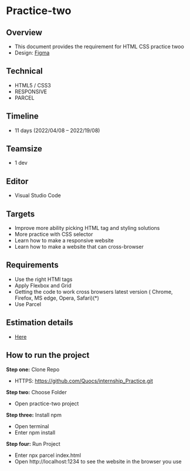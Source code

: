 # Practice-two

## Overview

-   This document provides the requirement for HTML CSS practice twoo
-   Design: [Figma](<https://www.figma.com/file/iIdoO9yA3JZGqSDqJwBGAy/CAR-RENTAL-WEBSITE-(RESOONSIVE-DESIGN)-(Community)>)

## Technical

-   HTML5 / CSS3
-   RESPONSIVE
-   PARCEL

## Timeline

-   11 days (2022/04/08 – 2022/19/08)

## Teamsize

-   1 dev

## Editor

-   Visual Studio Code

## Targets

-   Improve more ability picking HTML tag and styling solutions
-   More practice with CSS selector
-   Learn how to make a responsive website
-   Learn how to make a website that can cross-browser

## Requirements

-   Use the right HTMl tags
-   Apply Flexbox and Grid
-   Getting the code to work cross browsers latest version ( Chrome, Firefox, MS edge, Opera, Safari)(\*)
-   Use Parcel

## Estimation details

-   [Here](https://docs.google.com/document/d/1BElGkykplHMD45yw3yg_DseYeGyCU4gpz1cEM43TIhk/edit)

## How to run the project

**Step one:** Clone Repo

-   HTTPS: https://github.com/Quocs/internship_Practice.git

**Step two:** Choose Folder

-   Open practice-two project

**Step three:** Install npm

-   Open terminal
-   Enter npm install

**Step four:** Run Project

-   Enter npx parcel index.html
-   Open http://localhost:1234 to see the website in the browser you use
